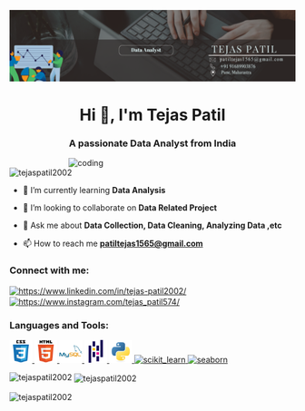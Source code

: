 ![logo](https://github.com/Tejaspatil2002/Tejaspatil2002/blob/main/TeJAS%20PATIL%20(1).png)
<h1 align="center">Hi 👋, I'm Tejas Patil</h1>
<h3 align="center">A passionate Data Analyst from India</h3>
<img align ="right" alt = "coding" width="400" src="https://datascientest.com/en/files/2024/03/Citizen_Data_Scientist-1024x585-1.jpg">

<p align="left"> <img src="https://komarev.com/ghpvc/?username=tejaspatil2002&label=Profile%20views&color=0e75b6&style=flat" alt="tejaspatil2002" /> </p>

- 🌱 I’m currently learning **Data Analysis**

- 👯 I’m looking to collaborate on **Data Related Project**

- 💬 Ask me about **Data Collection, Data Cleaning, Analyzing Data ,etc**

- 📫 How to reach me **patiltejas1565@gmail.com**

<h3 align="left">Connect with me:</h3>
<p align="left">
<a href="https://linkedin.com/in/https://www.linkedin.com/in/tejas-patil2002/" target="blank"><img align="center" src="https://raw.githubusercontent.com/rahuldkjain/github-profile-readme-generator/master/src/images/icons/Social/linked-in-alt.svg" alt="https://www.linkedin.com/in/tejas-patil2002/" height="30" width="40" /></a>
<a href="https://instagram.com/https://www.instagram.com/tejas_patil574/" target="blank"><img align="center" src="https://raw.githubusercontent.com/rahuldkjain/github-profile-readme-generator/master/src/images/icons/Social/instagram.svg" alt="https://www.instagram.com/tejas_patil574/" height="30" width="40" /></a>
</p>

<h3 align="left">Languages and Tools:</h3>
<p align="left"> <a href="https://www.w3schools.com/css/" target="_blank" rel="noreferrer"> <img src="https://raw.githubusercontent.com/devicons/devicon/master/icons/css3/css3-original-wordmark.svg" alt="css3" width="40" height="40"/> </a> <a href="https://www.w3.org/html/" target="_blank" rel="noreferrer"> <img src="https://raw.githubusercontent.com/devicons/devicon/master/icons/html5/html5-original-wordmark.svg" alt="html5" width="40" height="40"/> </a> <a href="https://www.mysql.com/" target="_blank" rel="noreferrer"> <img src="https://raw.githubusercontent.com/devicons/devicon/master/icons/mysql/mysql-original-wordmark.svg" alt="mysql" width="40" height="40"/> </a> <a href="https://pandas.pydata.org/" target="_blank" rel="noreferrer"> <img src="https://raw.githubusercontent.com/devicons/devicon/2ae2a900d2f041da66e950e4d48052658d850630/icons/pandas/pandas-original.svg" alt="pandas" width="40" height="40"/> </a> <a href="https://www.python.org" target="_blank" rel="noreferrer"> <img src="https://raw.githubusercontent.com/devicons/devicon/master/icons/python/python-original.svg" alt="python" width="40" height="40"/> </a> <a href="https://scikit-learn.org/" target="_blank" rel="noreferrer"> <img src="https://upload.wikimedia.org/wikipedia/commons/0/05/Scikit_learn_logo_small.svg" alt="scikit_learn" width="40" height="40"/> </a> <a href="https://seaborn.pydata.org/" target="_blank" rel="noreferrer"> <img src="https://seaborn.pydata.org/_images/logo-mark-lightbg.svg" alt="seaborn" width="40" height="40"/> </a> </p>

<p><img align="left" src="https://github-readme-stats.vercel.app/api/top-langs?username=tejaspatil2002&show_icons=true&locale=en&layout=compact" alt="tejaspatil2002" /></p>

<p>&nbsp;<img align="center" src="https://github-readme-stats.vercel.app/api?username=tejaspatil2002&show_icons=true&locale=en" alt="tejaspatil2002" /></p>

<p><img align="center" src="https://github-readme-streak-stats.herokuapp.com/?user=tejaspatil2002&" alt="tejaspatil2002" /></p>

